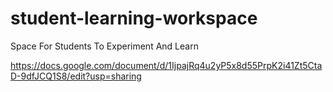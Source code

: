 # student-learning-workspace
Space For Students To Experiment And Learn

https://docs.google.com/document/d/1IjpajRq4u2yP5x8d55PrpK2i41Zt5CtaD-9dfJCQ1S8/edit?usp=sharing

